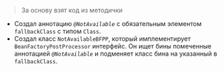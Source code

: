 > За основу взят код из методички

* Создал аннотацию *`@NotAvailable`* с обязательным элементом `fallbackClass` с типом `Class`.
* Создал класс `NotAvailableBFPP`, который имплементирует `BeanFactoryPostProcessor` интерфейс.
Он ищет бины помеченные аннотацией *`@NotAvailable`* и подменяет класс бина на указанный в `fallbackClass`.